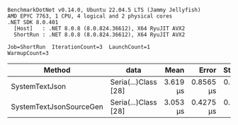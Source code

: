 ```

BenchmarkDotNet v0.14.0, Ubuntu 22.04.5 LTS (Jammy Jellyfish)
AMD EPYC 7763, 1 CPU, 4 logical and 2 physical cores
.NET SDK 8.0.401
  [Host]   : .NET 8.0.8 (8.0.824.36612), X64 RyuJIT AVX2
  ShortRun : .NET 8.0.8 (8.0.824.36612), X64 RyuJIT AVX2

Job=ShortRun  IterationCount=3  LaunchCount=1  
WarmupCount=3  

```
| Method                  | data                 | Mean     | Error     | StdDev    | Min      | Max      | Gen0   | Allocated |
|------------------------ |--------------------- |---------:|----------:|----------:|---------:|---------:|-------:|----------:|
| SystemTextJson          | Seria(...)Class [28] | 3.619 μs | 0.8565 μs | 0.0469 μs | 3.588 μs | 3.673 μs | 0.0229 |   2.07 KB |
| SystemTextJsonSourceGen | Seria(...)Class [28] | 3.053 μs | 0.4275 μs | 0.0234 μs | 3.031 μs | 3.078 μs | 0.0267 |    2.2 KB |

